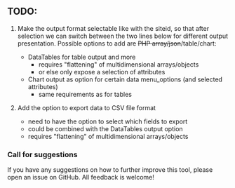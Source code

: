 ## TODO:

1. Make the output format selectable like with the siteid, so that after selection we can switch between the two lines below for different output presentation. Possible options to add are ~~PHP array/json~~/table/chart:
    - DataTables for table output and more
        - requires "flattening" of multidimensional arrays/objects
        - or else only expose a selection of attributes
    - Chart output as option for certain data menu_options (and selected attributes)
        - same requirements as for tables

2. Add the option to export data to CSV file format
    - need to have the option to select which fields to export
    - could be combined with the DataTables output option
    - requires "flattening" of multidimensional arrays/objects


### Call for suggestions

If you have any suggestions on how to further improve this tool, please open an issue on GitHub. All feedback is welcome!
